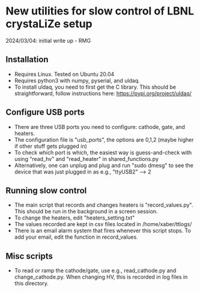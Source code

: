 # New utilities for slow control of LBNL crystaLiZe setup 
2024/03/04: initial write up - RMG

## Installation
* Requires Linux. Tested on Ubuntu 20.04
* Requires python3 with numpy, pyserial, and uldaq.
* To install uldaq, you need to first get the C library. This should be straightforward, follow instructions here: https://pypi.org/project/uldaq/

## Configure USB ports
* There are three USB ports you need to configure: cathode, gate, and heaters.
* The configuration file is "usb_ports", the options are 0,1,2 (maybe higher if other stuff gets plugged in)
* To check which port is which, the easiest way is guess-and-check with using "read_hv" and "read_heater" in shared_functions.py
* Alternatively, one can unplug and plug and run "sudo dmesg" to see the device that was just plugged in as e.g., "ttyUSB2" --> 2

## Running slow control
* The main script that records and changes heaters is "record_values.py". This should be run in the background in a screen session.
* To change the heaters, edit "heaters_setting.txt"
* The values recorded are kept in csv files located in /home/xaber/ttlogs/
* There is an email alarm system that fires whenever this script stops. To add your email, edit the function in record_values.

## Misc scripts
* To read or ramp the cathode/gate, use e.g., read_cathode.py and change_cathode.py. When changing HV, this is recorded in log files in this directory. 


